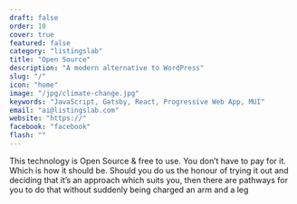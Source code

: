 ```yaml
---
draft: false
order: 10
cover: true
featured: false
category: "listingslab"
title: "Open Source"
description: "A modern alternative to WordPress"
slug: "/"
icon: "home"
image: "/jpg/climate-change.jpg"
keywords: "JavaScript, Gatsby, React, Progressive Web App, MUI"
email: "ai@listingslab.com"
website: "https://"
facebook: "facebook"
flash: ""
---
```

This technology is Open Source & free to use. You don’t have to pay for it. Which is how it should be. Should you do us the honour of trying it out and deciding that it’s an approach which suits you, then there are pathways for you to do that without suddenly being charged an arm and a leg